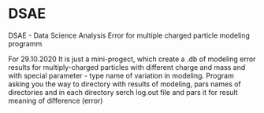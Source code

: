 # DSAE
DSAE - Data Science Analysis Error for multiple charged particle modeling programm


For 29.10.2020 It is just a mini-progect, which create a .db of modeling error results for multiply-charged particles with different charge and mass and with special parameter - type name  of variation in modeling. 
Program asking you the way to directory with results of modeling, pars names of directories and in each directory serch log.out file and pars it for result meaning of difference (error) 
